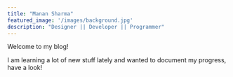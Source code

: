 ```yaml
---
title: "Manan Sharma"
featured_image: '/images/background.jpg'
description: "Designer || Developer || Programmer"
---
```

Welcome to my blog!

I am learning a lot of new stuff lately and wanted to document my progress, have a look!
